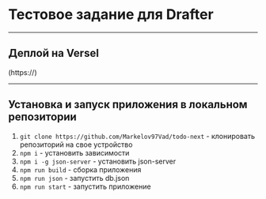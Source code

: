 <h1>Тестовое задание для Drafter</h1>

_____

<a name="project-description"><h2>Деплой на Versel</h2></a>
(https://)
____

<h2> Установка и запуск приложения в локальном репозитории</h2>

1. `git clone https://github.com/Markelov97Vad/todo-next` - клонировать репозиторий на свое устройство
2. `npm i` - установить зависимости
3. `npm i -g json-server` - установить json-server
5. `npm run build` - сборка приложения
4. `npm run json` - запустить db.json
5. `npm run start` - запустить приложение
